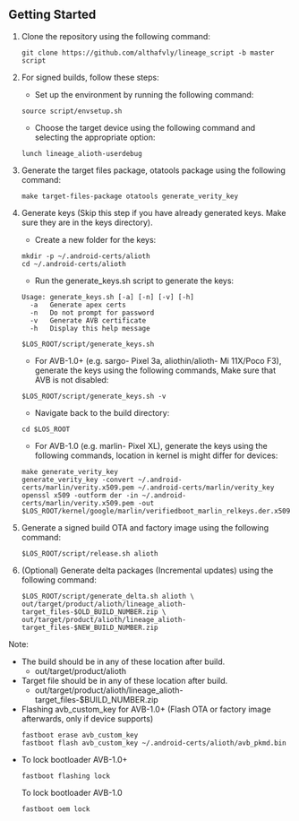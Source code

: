 ## Getting Started

1. Clone the repository using the following command:
   ```
   git clone https://github.com/althafvly/lineage_script -b master script
   ```
2. For signed builds, follow these steps:

   - Set up the environment by running the following command:

   ```
   source script/envsetup.sh
   ```

   - Choose the target device using the following command and selecting the appropriate option:

   ```
   lunch lineage_alioth-userdebug
   ```

3. Generate the target files package, otatools package using the following command:
   ```
   make target-files-package otatools generate_verity_key
   ```

4. Generate keys (Skip this step if you have already generated keys. Make sure they are in the keys directory).

   - Create a new folder for the keys:

   ```
   mkdir -p ~/.android-certs/alioth
   cd ~/.android-certs/alioth
   ```

   - Run the generate_keys.sh script to generate the keys:

   ```
   Usage: generate_keys.sh [-a] [-n] [-v] [-h]
     -a   Generate apex certs
     -n   Do not prompt for password
     -v   Generate AVB certificate
     -h   Display this help message
   ```

   ```
   $LOS_ROOT/script/generate_keys.sh
   ```

   - For AVB-1.0+ (e.g. sargo- Pixel 3a, aliothin/alioth- Mi 11X/Poco F3), generate the keys using the following commands, Make sure that AVB is not disabled:

   ```
   $LOS_ROOT/script/generate_keys.sh -v
   ```

   - Navigate back to the build directory:

   ```
   cd $LOS_ROOT
   ```

   - For AVB-1.0 (e.g. marlin- Pixel XL), generate the keys using the following commands, location in kernel is might differ for devices:

   ```
   make generate_verity_key
   generate_verity_key -convert ~/.android-certs/marlin/verity.x509.pem ~/.android-certs/marlin/verity_key
   openssl x509 -outform der -in ~/.android-certs/marlin/verity.x509.pem -out $LOS_ROOT/kernel/google/marlin/verifiedboot_marlin_relkeys.der.x509
   ```
5. Generate a signed build OTA and factory image using the following command:
   ```
   $LOS_ROOT/script/release.sh alioth
   ```

5. (Optional) Generate delta packages (Incremental updates) using the following command:

   ```
   $LOS_ROOT/script/generate_delta.sh alioth \
   out/target/product/alioth/lineage_alioth-target_files-$OLD_BUILD_NUMBER.zip \
   out/target/product/alioth/lineage_alioth-target_files-$NEW_BUILD_NUMBER.zip
   ```

Note:

- The build should be in any of these location after build.
  - out/target/product/alioth
- Target file should be in any of these location after build.
  - out/target/product/alioth/lineage_alioth-target_files-$BUILD_NUMBER.zip
- Flashing avb_custom_key for AVB-1.0+ (Flash OTA or factory image afterwards, only if device supports)
  ```
  fastboot erase avb_custom_key
  fastboot flash avb_custom_key ~/.android-certs/alioth/avb_pkmd.bin
  ```
- To lock bootloader AVB-1.0+
  ```
  fastboot flashing lock
  ```
  To lock bootloader AVB-1.0
  ```
  fastboot oem lock
  ```
